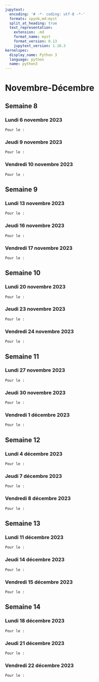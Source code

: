 ```yaml
---
jupytext:
  encoding: '# -*- coding: utf-8 -*-'
  formats: ipynb,md:myst
  split_at_heading: true
  text_representation:
    extension: .md
    format_name: myst
    format_version: 0.13
    jupytext_version: 1.10.3
kernelspec:
  display_name: Python 3
  language: python
  name: python3
---
```

# Novembre-Décembre
## Semaine 8
### Lundi  6 novembre 2023
```{sidebar} Travail à faire
Pour le : 

```
### Jeudi  9 novembre 2023
```{sidebar} Travail à faire
Pour le : 

```
### Vendredi  10 novembre 2023
```{sidebar} Travail à faire
Pour le : 

```
## Semaine 9
### Lundi  13 novembre 2023
```{sidebar} Travail à faire
Pour le : 

```
### Jeudi  16 novembre 2023
```{sidebar} Travail à faire
Pour le : 

```
### Vendredi  17 novembre 2023
```{sidebar} Travail à faire
Pour le : 

```
## Semaine 10
### Lundi  20 novembre 2023
```{sidebar} Travail à faire
Pour le : 

```
### Jeudi  23 novembre 2023
```{sidebar} Travail à faire
Pour le : 

```
### Vendredi  24 novembre 2023
```{sidebar} Travail à faire
Pour le : 

```
## Semaine 11
### Lundi  27 novembre 2023
```{sidebar} Travail à faire
Pour le : 

```
### Jeudi  30 novembre 2023
```{sidebar} Travail à faire
Pour le : 

```
### Vendredi  1 décembre 2023
```{sidebar} Travail à faire
Pour le : 

```
## Semaine 12
### Lundi  4 décembre 2023
```{sidebar} Travail à faire
Pour le : 

```
### Jeudi  7 décembre 2023
```{sidebar} Travail à faire
Pour le : 

```
### Vendredi  8 décembre 2023
```{sidebar} Travail à faire
Pour le : 

```
## Semaine 13
### Lundi  11 décembre 2023
```{sidebar} Travail à faire
Pour le : 

```
### Jeudi  14 décembre 2023
```{sidebar} Travail à faire
Pour le : 

```
### Vendredi  15 décembre 2023
```{sidebar} Travail à faire
Pour le : 

```
## Semaine 14
### Lundi  18 décembre 2023
```{sidebar} Travail à faire
Pour le : 

```
### Jeudi  21 décembre 2023
```{sidebar} Travail à faire
Pour le : 

```
### Vendredi  22 décembre 2023
```{sidebar} Travail à faire
Pour le : 

```
